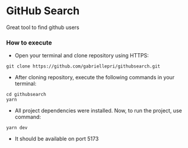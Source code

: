 # GitHub Search

Great tool to find github users

### How to execute
- Open your terminal and clone repository using HTTPS:
```
git clone https://github.com/gabriellepri/githubsearch.git
```
- After cloning repository, execute the following commands in your terminal:
```
cd githubsearch
yarn
```
- All project dependencies were installed. Now, to run the project, use command:
```
yarn dev
```
- It should be available on port 5173